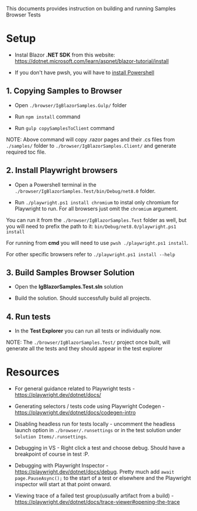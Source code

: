 This documents provides instruction on building and running Samples Browser Tests

# Setup

- Instal Blazor **.NET SDK** from this website:
https://dotnet.microsoft.com/learn/aspnet/blazor-tutorial/install

- If you don't have pwsh, you will have to [install Powershell](https://docs.microsoft.com/powershell/scripting/install/installing-powershell)

## 1. Copying Samples to Browser

- Open `./browser/IgBlazorSamples.Gulp/` folder

- Run `npm install` command

- Run `gulp copySamplesToClient` command

NOTE: Above command will copy .razor pages and their .cs files from `./samples/` folder to `./browser/IgBlazorSamples.Client/` and generate required toc file.

## 2. Install Playwright browsers

- Open a Powershell terminal in the `./browser/IgBlazorSamples.Test/bin/Debug/net8.0` folder.

- Run `./playwright.ps1 install chromium` to instal only chromium for Playwright to run. For all browsers just omit the  `chromium` argument.

You can run it from the `./browser/IgBlazorSamples.Test` folder as well, but you will need to prefix the path to it: `bin/Debug/net8.0/playwright.ps1 install`

For running from **cmd** you will need to use `pwsh ./playwright.ps1 install`.

For other specific browsers refer to `./playwright.ps1 install --help`

## 3. Build Samples Browser Solution

- Open the **IgBlazorSamples.Test.sln** solution

- Build the solution. Should successfully build all projects.

## 4. Run tests

- In the **Test Explorer** you can run all tests or individually now.

NOTE: The `./browser/IgBlazorSamples.Test/` project once built, will generate all the tests and they should appear in the test explorer

# Resources

- For general guidance related to Playwright tests - https://playwright.dev/dotnet/docs/

- Generating selectors / tests code using Playwright Codegen - https://playwright.dev/dotnet/docs/codegen-intro

- Disabling headless run for tests locally - uncomment the headless launch option in `./browser/.runsettings` or in the test solution under `Solution Items/.runsettings`.

- Debugging in VS - Right click a test and choose debug. Should have a breakpoint of course in test :P.

- Debugging with Playwright Inspector - https://playwright.dev/dotnet/docs/debug. Pretty much add `await page.PauseAsync();` to the start of a test or elsewhere and the Playwright inspector will start at that point onward.

- Viewing trace of a failed test group(usually artifact from a build) - https://playwright.dev/dotnet/docs/trace-viewer#opening-the-trace
